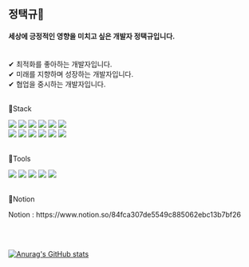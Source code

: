 ## 정택규👋
#### 세상에 긍정적인 영향을 미치고 싶은 개발자 정택규입니다.<br><br>
✔ 최적화를 좋아하는 개발자입니다.<br>
✔ 미래를 지향하며 성장하는 개발자입니다.<br>
✔ 협업을 중시하는 개발자입니다.
<br><br>

📌Stack
<br>
<div>
<img src="https://img.shields.io/badge/Java-ED8B00?style=for-the-badge&logo=openjdk&logoColor=white"/>
<img src="https://img.shields.io/badge/Spring-6DB33F?style=for-the-badge&logo=spring&logoColor=white"/>
<img src="https://img.shields.io/badge/SpringBoot-6DB33F?style=for-the-badge&logo=springboot&logoColor=white"/>
<img src="https://img.shields.io/badge/PostgreSQL-316192?style=for-the-badge&logo=postgresql&logoColor=white"/>  
<img src="https://img.shields.io/badge/MySQL-00000F?style=for-the-badge&logo=mysql&logoColor=white"/>
<img src="https://img.shields.io/badge/Oracle-F80000?style=for-the-badge&logo=oracle&logoColor=black"/>
</div>
<div>
<img src="https://img.shields.io/badge/nginx-009639?style=for-the-badge&logo=nginx&logoColor=white"/>
<img src="https://img.shields.io/badge/GitHub_Actions-2088FF?style=for-the-badge&logo=github-actions&logoColor=white"/>
<img src="https://img.shields.io/badge/Amazon_AWS-232F3E?style=for-the-badge&logo=amazon-aws&logoColor=white"/>
<img src="https://img.shields.io/badge/Apache Kafka-231F20?style=for-the-badge&logo=Apache Kafka&logoColor=white"/>
<img src="https://img.shields.io/badge/redis-%23DD0031.svg?&style=for-the-badge&logo=redis&logoColor=white"/>
<img src="https://img.shields.io/badge/docker-%230db7ed.svg?style=for-the-badge&logo=docker&logoColor=white"/>
</div>
<br>

📌Tools
<br>
<div>
<img src="https://img.shields.io/badge/IntelliJ_IDEA-000000.svg?style=for-the-badge&logo=intellij-idea&logoColor=white"/>
<img src="https://img.shields.io/badge/Eclipse IDE-2C2255?style=for-the-badge&logo=Eclipse IDE&logoColor=white"/>
<img src="https://img.shields.io/badge/GitHub-100000?style=for-the-badge&logo=github&logoColor=white"/>
<img src="https://img.shields.io/badge/confluence-%23172BF4.svg?style=for-the-badge&logo=confluence&logoColor=white"/>
<img src="https://img.shields.io/badge/Jira-0052CC?style=for-the-badge&logo=Jira&logoColor=white"/>

</div>
<br>

📌Notion
<br>
<div>
Notion : https://www.notion.so/84fca307de5549c885062ebc13b7bf26
</div>

<!--[![Top Langs](https://github-readme-stats.vercel.app/api/top-langs/?username=JeongTaekgyu)](https://github.com/JeongTaekgyu/github-readme-stats)-->
<br><br>
<!--![Anurag's GitHub stats](https://github-readme-stats.vercel.app/api?username=JeongTaekgyu&show_icons=true&theme=radical)-->
[![Anurag's GitHub stats](https://github-readme-stats.vercel.app/api?username=JeongTaekgyu&show_icons=true&include_all_commits=true)](https://github.com/anuraghazra/github-readme-stats)
<!--![Top Langs](https://github-readme-stats.vercel.app/api/top-langs/?username=JeongTaekgyu&theme=tokyonight)-->

<!--
**JeongTaekgyu/JeongTaekgyu** is a ✨ _special_ ✨ repository because its `README.md` (this file) appears on your GitHub profile.

Here are some ideas to get you started:

- 🔭 I’m currently working on ...
- 🌱 I’m currently learning ...
- 👯 I’m looking to collaborate on ...
- 🤔 I’m looking for help with ...
- 💬 Ask me about ...
- 📫 How to reach me: ...
- 😄 Pronouns: ...
- ⚡ Fun fact: ...
-->
